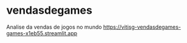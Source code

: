 # vendasdegames
Analise da vendas de jogos no mundo 
https://vitisg-vendasdegames-games-x1eb55.streamlit.app
